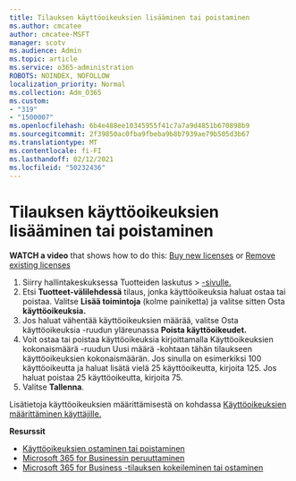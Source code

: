 ```yaml
---
title: Tilauksen käyttöoikeuksien lisääminen tai poistaminen
ms.author: cmcatee
author: cmcatee-MSFT
manager: scotv
ms.audience: Admin
ms.topic: article
ms.service: o365-administration
ROBOTS: NOINDEX, NOFOLLOW
localization_priority: Normal
ms.collection: Adm_O365
ms.custom:
- "319"
- "1500007"
ms.openlocfilehash: 6b4e488ee10345955f41c7a7a9d4851b670898b9
ms.sourcegitcommit: 2f39850ac0fba9fbeba9b8b7939ae79b505d3b67
ms.translationtype: MT
ms.contentlocale: fi-FI
ms.lasthandoff: 02/12/2021
ms.locfileid: "50232436"
---
```

# <a name="add-or-remove-licenses-for-your-subscription"></a>Tilauksen käyttöoikeuksien lisääminen tai poistaminen

**WATCH a video** that shows how to do this: [Buy new licenses](https://go.microsoft.com/fwlink/p/?linkid=2154857) or [Remove existing licenses](https://go.microsoft.com/fwlink/p/?linkid=2154938)

1. Siirry hallintakeskuksessa Tuotteiden laskutus   >  [-sivulle.](https://go.microsoft.com/fwlink/p/?linkid=842054)
2. Etsi **Tuotteet-välilehdessä** tilaus, jonka käyttöoikeuksia haluat ostaa tai poistaa. Valitse **Lisää toimintoja** (kolme painiketta) ja valitse sitten Osta **käyttöoikeuksia.**
3. Jos haluat vähentää käyttöoikeuksien määrää, valitse Osta  käyttöoikeuksia -ruudun yläreunassa **Poista käyttöoikeudet.**
4. Voit ostaa tai poistaa  käyttöoikeuksia kirjoittamalla Käyttöoikeuksien kokonaismäärä -ruudun Uusi määrä -kohtaan tähän tilaukseen käyttöoikeuksien kokonaismäärän.  Jos sinulla on esimerkiksi 100 käyttöoikeutta ja haluat lisätä vielä 25 käyttöoikeutta, kirjoita 125. Jos haluat poistaa 25 käyttöoikeutta, kirjoita 75.
5. Valitse **Tallenna**.

Lisätietoja käyttöoikeuksien määrittämisestä on kohdassa [Käyttöoikeuksien määrittäminen käyttäjille.](https://docs.microsoft.com/microsoft-365/admin/manage/assign-licenses-to-users)

**Resurssit**
  
- [Käyttöoikeuksien ostaminen tai poistaminen](https://docs.microsoft.com/microsoft-365/commerce/licenses/buy-licenses)
- [Microsoft 365 for Businessin peruuttaminen](https://docs.microsoft.com/microsoft-365/commerce/subscriptions/cancel-your-subscription)
- [Microsoft 365 for Business -tilauksen kokeileminen tai ostaminen](https://docs.microsoft.com/microsoft-365/commerce/try-or-buy-microsoft-365)